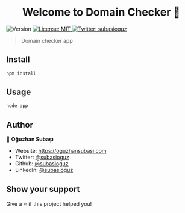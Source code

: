 <h1 align="center">Welcome to Domain Checker 👋</h1>
<p>
  <img alt="Version" src="https://img.shields.io/badge/version-1.0.0-blue.svg?cacheSeconds=2592000" />
  <a href="#" target="_blank">
    <img alt="License: MIT" src="https://img.shields.io/badge/License-MIT-yellow.svg" />
  </a>
  <a href="https://twitter.com/subasioguz" target="_blank">
    <img alt="Twitter: subasioguz" src="https://img.shields.io/twitter/follow/subasioguz.svg?style=social" />
  </a>
</p>

> Domain checker app

## Install

```sh
npm install
```

## Usage

```sh
node app
```

## Author

👤 **Oğuzhan Subaşı**

* Website: https://oguzhansubasi.com
* Twitter: [@subasioguz](https://twitter.com/subasioguz)
* Github: [@subasioguz](https://github.com/subasioguz)
* LinkedIn: [@subasioguz](https://linkedin.com/in/subasioguz)

## Show your support

Give a ⭐️ if this project helped you!